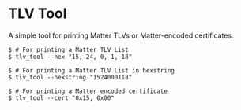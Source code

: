 # TLV Tool
A simple tool for printing Matter TLVs or Matter-encoded certificates.

```
$ # For printing a Matter TLV List
$ tlv_tool --hex "15, 24, 0, 1, 18"

$ # For printing a Matter TLV List in hexstring
$ tlv_tool --hexstring "1524000118"

$ # For printing a Matter encoded certificate
$ tlv_tool --cert "0x15, 0x00"
```
